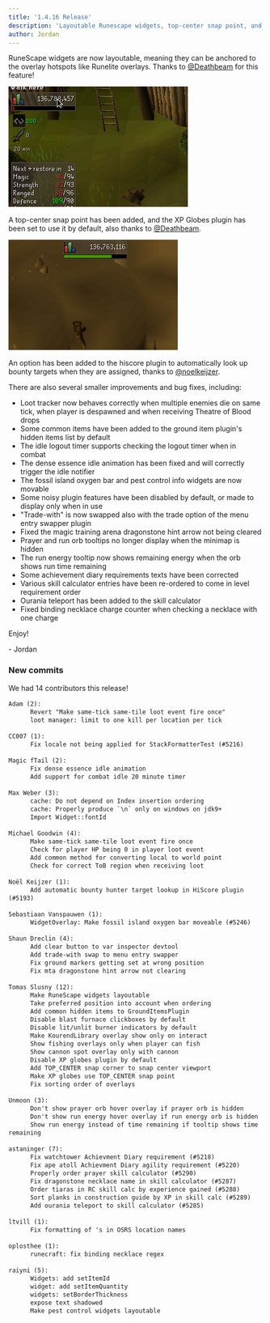 ```yaml
---
title: '1.4.16 Release'
description: 'Layoutable Runescape widgets, top-center snap point, and automatic bounty target hiscore lookup'
author: Jordan
---
```


RuneScape widgets are now layoutable, meaning they can be anchored to the overlay hotspots like
Runelite overlays. Thanks to [@Deathbeam](https://github.com/deathbeam) for this feature!

![layoutable-runescape-widgets](/img/blog/1.4.16-Release/layoutable-runescape-widgets.gif)

A top-center snap point has been added, and the XP Globes plugin has been set to use it by default,
also thanks to [@Deathbeam](https://github.com/deathbeam).

![top-center-snap-point](/img/blog/1.4.16-Release/top-center-snap-point.gif)

An option has been added to the hiscore plugin to automatically look up bounty targets when they are
assigned, thanks to [@noelkeijzer](https://github.com/noelkeijzer).

There are also several smaller improvements and bug fixes, including:

- Loot tracker now behaves correctly when multiple enemies die on same tick,
  when player is despawned and when receiving Theatre of Blood drops
- Some common items have been added to the ground item plugin's hidden items list by default
- The idle logout timer supports checking the logout timer when in combat
- The dense essence idle animation has been fixed and will correctly trigger the idle notifier
- The fossil island oxygen bar and pest control info widgets are now movable
- Some noisy plugin features have been disabled by default, or made to display only when in use
- "Trade-with" is now swapped also with the trade option of the menu entry swapper plugin
- Fixed the magic training arena dragonstone hint arrow not being cleared
- Prayer and run orb tooltips no longer display when the minimap is hidden
- The run energy tooltip now shows remaining energy when the orb shows run time remaining
- Some achievement diary requirements texts have been corrected
- Various skill calculator entries have been re-ordered to come in level requirement order
- Ourania teleport has been added to the skill calculator
- Fixed binding necklace charge counter when checking a necklace with one charge

Enjoy!

\- Jordan

### New commits

We had 14 contributors this release!

```
Adam (2):
      Revert "Make same-tick same-tile loot event fire once"
      loot manager: limit to one kill per location per tick

CC007 (1):
      Fix locale not being applied for StackFormatterTest (#5216)

Magic fTail (2):
      Fix dense essence idle animation
      Add support for combat idle 20 minute timer

Max Weber (3):
      cache: Do not depend on Index insertion ordering
      cache: Properly produce `\n` only on windows on jdk9+
      Import Widget::fontId

Michael Goodwin (4):
      Make same-tick same-tile loot event fire once
      Check for player HP being 0 in player loot event
      Add common method for converting local to world point
      Check for correct ToB region when receiving loot

Noël Keijzer (1):
      Add automatic bounty hunter target lookup in HiScore plugin (#5193)

Sebastiaan Vanspauwen (1):
      WidgetOverlay: Make fossil island oxygen bar moveable (#5246)

Shaun Dreclin (4):
      Add clear button to var inspector devtool
      Add trade-with swap to menu entry swapper
      Fix ground markers getting set at wrong position
      Fix mta dragonstone hint arrow not clearing

Tomas Slusny (12):
      Make RuneScape widgets layoutable
      Take preferred position into account when ordering
      Add common hidden items to GroundItemsPlugin
      Disable blast furnace clickboxes by default
      Disable lit/unlit burner indicators by default
      Make KourendLibrary overlay show only on interact
      Show fishing overlays only when player can fish
      Show cannon spot overlay only with cannon
      Disable XP globes plugin by default
      Add TOP_CENTER snap corner to snap center viewport
      Make XP globes use TOP_CENTER snap point
      Fix sorting order of overlays

Unmoon (3):
      Don't show prayer orb hover overlay if prayer orb is hidden
      Don't show run energy hover overlay if run energy orb is hidden
      Show run energy instead of time remaining if tooltip shows time remaining

astaninger (7):
      Fix watchtower Achievment Diary requirement (#5218)
      Fix ape atoll Achievment Diary agility requirement (#5220)
      Properly order prayer skill calculator (#5290)
      Fix dragonstone necklace name in skill calculator (#5287)
      Order tiaras in RC skill calc by experience gained (#5288)
      Sort planks in construction guide by XP in skill calc (#5289)
      Add ourania teleport to skill calculator (#5285)

ltvill (1):
      Fix formatting of 's in OSRS location names

oplosthee (1):
      runecraft: fix binding necklace regex

raiyni (5):
      Widgets: add setItemId
      widget: add setItemQuantity
      widgets: setBorderThickness
      expose text shadowed
      Make pest control widgets layoutable
```

